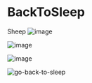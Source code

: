 # BackToSleep
Sheep
![image](https://github.com/777388/BackToSleep/assets/96343159/46b7dd79-4180-4262-9da2-78ec40a20c7f)

![image](https://github.com/777388/BackToSleep/assets/96343159/a10a8e3b-13f5-45f2-b40a-e8c483d0ff82)

![image](https://github.com/777388/BackToSleep/assets/96343159/ff46d4e5-0818-4e19-a997-922a25ca9918)

![go-back-to-sleep](https://github.com/777388/BackToSleep/assets/96343159/f4d32b7b-77a5-4944-986c-96be9bd443b5)
